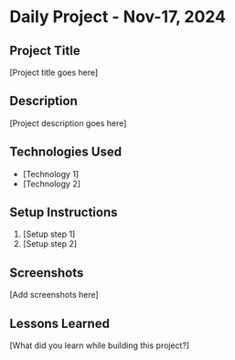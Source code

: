 # Daily Project - Nov-17, 2024

## Project Title
[Project title goes here]

## Description
[Project description goes here]

## Technologies Used
- [Technology 1]
- [Technology 2]

## Setup Instructions
1. [Setup step 1]
2. [Setup step 2]

## Screenshots
[Add screenshots here]

## Lessons Learned
[What did you learn while building this project?]
